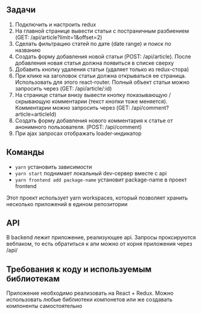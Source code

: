 ## Задачи

1. Подключить и настроить redux
2. На главной странице вывести статьи с постраничным разбиением (GET: /api/article?limit=1&offset=2)
3. Сделать фильтрацию статей по дате (date range) и поиск по названию
4. Создать форму добавления новой статьи (POST: /api/article). После добавления новая статья должна появиться в списке сверху
5. Добавить кнопку удаления статьи (удаляет только из redux-стора)
6. При клике на заголовок статьи должна открываться ее страница. Использовать для этого react-router. Полный объект статьи можно запросить через (GET: /api/article/:id)
7. На странице статьи внизу вывести кнопку показывающую / скрывающую комментарии (текст кнопки тоже меняется). Комментарии можно запросить через (GET: /api/comment?article=articleId)
8. Создать форму добавления нового комментария к статье от анонимного пользователя. (POST: /api/comment)
9. При ajax запросах отображать loader-индикатор

## Команды

- `yarn` установить зависимости
- `yarn start` поднимает локальный dev-сервер вместе с api
- `yarn frontend add package-name` установит package-name в проект frontend

Этот проект использует yarn workspaces, который позволяет хранить несколько приложений в едином репозитории

## API

В backend лежит приложение, реализующее api. Запросы проксируются вебпаком, то есть обратиться к апи можно от корня приложения через /api/

## Требования к коду и используемым библиотекам

Приложение необходимо реализовать на React + Redux. Можно использовать любые библиотеки компонетов или же создавать компоненты самостоятельно
